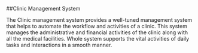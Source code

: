 ##Clinic Management System

The Clinic management system provides a well-tuned management system that helps to automate the workflow and activities of a clinic. 
This system manages the administrative and financial activities of the clinic along with all the medical facilities. 
Whole system supports the vital activities of daily tasks and interactions in a smooth manner.
